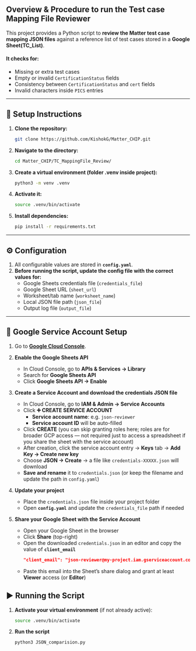## Overview & Procedure to run the Test case Mapping File Reviewer

This project provides a Python script to **review the Matter test case mapping JSON files** against a reference list of test cases stored in a **Google Sheet(TC_List)**.  

#### It checks for:
- Missing or extra test cases
- Empty or invalid `CertificationStatus` fields
- Consistency between `CertificationStatus` and `cert` fields
- Invalid characters inside `PICS` entries

---

## 🚀 Setup Instructions

1. **Clone the repository:**
   ```bash
   git clone https://github.com/KishokG/Matter_CHIP.git
   
2. **Navigate to the directory:**
   ```bash
   cd Matter_CHIP/TC_MappingFile_Review/

3. **Create a virtual environment (folder .venv inside project):**
   ```bash
   python3 -m venv .venv

4. **Activate it:**
   ```bash
   source .venv/bin/activate

5. **Install dependencies:**
   ```bash
   pip install -r requirements.txt

---

## ⚙️ Configuration

1. All configurable values are stored in **`config.yaml`**.  
2. **Before running the script, update the config file with the correct values for:**  
   - Google Sheets credentials file (`credentials_file`)  
   - Google Sheet URL (`sheet_url`)  
   - Worksheet/tab name (`worksheet_name`)  
   - Local JSON file path (`json_file`)  
   - Output log file (`output_file`)  

---

## 🔑 Google Service Account Setup

1. Go to **[Google Cloud Console](https://console.cloud.google.com/)**.  

2. **Enable the Google Sheets API**  
   - In Cloud Console, go to **APIs & Services → Library**  
   - Search for **Google Sheets API**  
   - Click **Google Sheets API → Enable**  

3. **Create a Service Account and download the credentials JSON file**  
   - In Cloud Console, go to **IAM & Admin → Service Accounts**  
   - Click **➕ CREATE SERVICE ACCOUNT**  
     - **Service account name**: e.g. `json-reviewer`  
     - **Service account ID** will be auto-filled  
   - Click **CREATE** (you can skip granting roles here; roles are for broader GCP access — not required just to access a spreadsheet if you share the sheet with the service account)  
   - After creation, click the service account entry → **Keys** tab → **Add Key → Create new key**  
   - Choose **JSON → Create** → a file like `credentials-XXXXX.json` will download  
   - **Save and rename** it to `credentials.json` (or keep the filename and update the path in `config.yaml`)  

4. **Update your project**  
   - Place the `credentials.json` file inside your project folder  
   - Open **`config.yaml`** and update the `credentials_file` path if needed  

5. **Share your Google Sheet with the Service Account**  
   - Open your Google Sheet in the browser  
   - Click **Share** (top-right)  
   - Open the downloaded `credentials.json` in an editor and copy the value of **`client_email`**  
     ```json
     "client_email": "json-reviewer@my-project.iam.gserviceaccount.com"
     ```  
   - Paste this email into the Sheet’s share dialog and grant at least **Viewer** access (or **Editor**)  

## ▶️ Running the Script

1. **Activate your virtual environment** (if not already active):  
   ```bash
   source .venv/bin/activate
2. **Run the script**
   ```bash
   python3 JSON_comparision.py
